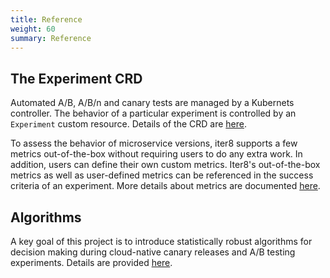 ```yaml
---
title: Reference
weight: 60
summary: Reference 
---
```


## The Experiment CRD

Automated A/B, A/B/n and canary tests are managed by a Kubernets controller. The behavior of a particular experiment is controlled by an `Experiment` custom resource. Details of the CRD are [here](experiment/).

To assess the behavior of microservice versions, iter8 supports a few metrics out-of-the-box without requiring users to do any extra work. In addition, users can define their own custom metrics. Iter8's out-of-the-box metrics as well as user-defined metrics can be referenced in the success criteria of an experiment. More details about metrics are documented [here](metrics/).

## Algorithms

A key goal of this project is to introduce statistically robust algorithms for decision making during cloud-native canary releases and A/B testing experiments. Details are provided [here](algoithms/).